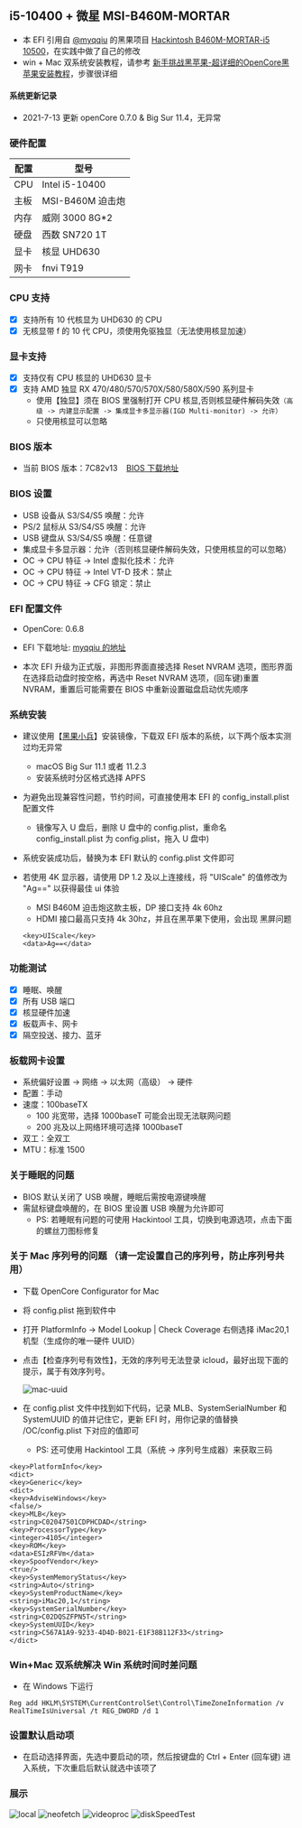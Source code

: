 ## i5-10400 + 微星 MSI-B460M-MORTAR

- 本 EFI 引用自 [@myqqiu](https://github.com/myqqiu) 的黑果项目 [Hackintosh B460M-MORTAR-i5 10500](https://github.com/myqqiu/Hackintosh-B460M-MORTAR-i5-10500-iGPU-UHD630)，在实践中做了自己的修改
- win + Mac 双系统安装教程，请参考 [新手挑战黑苹果-超详细的OpenCore黑苹果安装教程](https://www.bilibili.com/video/BV18V41187JZ?from=search&seid=16401274689611028077)，步骤很详细

#### 系统更新记录

- 2021-7-13 更新 openCore 0.7.0 & Big Sur 11.4，无异常

### 硬件配置

| 配置 | 型号             |
| ---- | ---------------- |
| CPU  | Intel i5-10400   |
| 主板 | MSI-B460M 迫击炮 |
| 内存 | 威刚 3000 8G\*2  |
| 硬盘 | 西数 SN720 1T    |
| 显卡 | 核显 UHD630      |
| 网卡 | fnvi T919        |

### CPU 支持

- [x] 支持所有 10 代核显为 UHD630 的 CPU
- [x] 无核显带 f 的 10 代 CPU，须使用免驱独显（无法使用核显加速）

### 显卡支持

- [x] 支持仅有 CPU 核显的 UHD630 显卡
- [x] 支持 AMD 独显 RX 470/480/570/570X/580/580X/590 系列显卡
  - 使用【独显】须在 BIOS 里强制打开 CPU 核显,否则核显硬件解码失效`（高级 -> 内建显示配置 -> 集成显卡多显示器(IGD Multi-monitor) -> 允许）`
  - 只使用核显可以忽略

### BIOS 版本

- 当前 BIOS 版本：7C82v13 &nbsp;&nbsp; [BIOS 下载地址](https://cn.msi.com/Motherboard/support/MAG-B460M-MORTAR)

### BIOS 设置

- USB 设备从 S3/S4/S5 唤醒：允许
- PS/2 鼠标从 S3/S4/S5 唤醒：允许
- USB 键盘从 S3/S4/S5 唤醒：任意键
- 集成显卡多显示器：允许（否则核显硬件解码失效，只使用核显的可以忽略）
- OC -> CPU 特征 -> Intel 虚拟化技术：允许
- OC -> CPU 特征 -> Intel VT-D 技术：禁止
- OC -> CPU 特征 -> CFG 锁定：禁止

### EFI 配置文件

- OpenCore: 0.6.8

- EFI 下载地址: [myqqiu 的地址](https://github.com/myqqiu/Hackintosh-B460M-MORTAR-i5-10500-iGPU-UHD630/releases)
- 本次 EFI 升级为正式版，非图形界面直接选择 Reset NVRAM 选项，图形界面在选择启动盘时按空格，再选中 Reset NVRAM 选项，(回车键)重置 NVRAM，重置后可能需要在 BIOS 中重新设置磁盘启动优先顺序

### 系统安装

- 建议使用【[黑果小兵](https://blog.daliansky.net/macOS-BigSur-11.2.3-20D91-Release-version-with-OC-0.6.7-and-Clover-5131-and-PE-original-image.html)】安装镜像，下载双 EFI 版本的系统，以下两个版本实测过均无异常

  - macOS Big Sur 11.1 或者 11.2.3
  - 安装系统时分区格式选择 APFS

- 为避免出现兼容性问题，节约时间，可直接使用本 EFI 的 config_install.plist 配置文件

  - 镜像写入 U 盘后，删除 U 盘中的 config.plist，重命名 config_install.plist 为 config.plist，拖入 U 盘中)

- 系统安装成功后，替换为本 EFI 默认的 config.plist 文件即可
- 若使用 4K 显示器，请使用 DP 1.2 及以上连接线，将 "UIScale" 的值修改为 "Ag==" 以获得最佳 ui 体验
  - MSI B460M 迫击炮这款主板，DP 接口支持 4k 60hz
  - HDMI 接口最高只支持 4k 30hz，并且在黑苹果下使用，会出现 黑屏问题
  ```
  <key>UIScale</key>
  <data>Ag==</data>
  ```

### 功能测试

- [x] 睡眠、唤醒
- [x] 所有 USB 端口
- [x] 核显硬件加速
- [x] 板载声卡、网卡
- [x] 隔空投送、接力、蓝牙

### 板载网卡设置

- 系统偏好设置 -> 网络 -> 以太网（高级） -> 硬件
- 配置：手动
- 速度：100baseTX
  - 100 兆宽带，选择 1000baseT 可能会出现无法联网问题
  - 200 兆及以上网络环境可选择 1000baseT
- 双工：全双工
- MTU：标准 1500

### 关于睡眠的问题

- BIOS 默认关闭了 USB 唤醒，睡眠后需按电源键唤醒
- 需鼠标键盘唤醒的，在 BIOS 里设置 USB 唤醒为允许即可
  - PS: 若睡眠有问题的可使用 Hackintool 工具，切换到电源选项，点击下面的螺丝刀图标修复

### 关于 Mac 序列号的问题 （请一定设置自己的序列号，防止序列号共用）

- 下载 OpenCore Configurator for Mac
- 将 config.plist 拖到软件中
- 打开 PlatformInfo -> Model Lookup | Check Coverage 右侧选择 iMac20,1 机型（生成你的唯一硬件 UUID）
- 点击【检查序列号有效性】，无效的序列号无法登录 icloud，最好出现下面的提示，属于有效序列号。

  ![mac-uuid](./images/mac-id.png)
- 在 config.plist 文件中找到如下代码，记录 MLB、SystemSerialNumber 和 SystemUUID 的值并记住它，更新 EFI 时，用你记录的值替换 /OC/config.plist 下对应的值即可
  - PS: 还可使用 Hackintool 工具（系统 -> 序列号生成器）来获取三码

```
<key>PlatformInfo</key>
<dict>
<key>Generic</key>
<dict>
<key>AdviseWindows</key>
<false/>
<key>MLB</key>
<string>C02047501CDPHCDAD</string>
<key>ProcessorType</key>
<integer>4105</integer>
<key>ROM</key>
<data>ESIzRFVm</data>
<key>SpoofVendor</key>
<true/>
<key>SystemMemoryStatus</key>
<string>Auto</string>
<key>SystemProductName</key>
<string>iMac20,1</string>
<key>SystemSerialNumber</key>
<string>C02DQSZFPN5T</string>
<key>SystemUUID</key>
<string>C567A1A9-9233-4D4D-B021-E1F38B112F33</string>
</dict>
```

### Win+Mac 双系统解决 Win 系统时间时差问题

- 在 Windows 下运行

```
Reg add HKLM\SYSTEM\CurrentControlSet\Control\TimeZoneInformation /v RealTimeIsUniversal /t REG_DWORD /d 1
```

### 设置默认启动项

- 在启动选择界面，先选中要启动的项，然后按键盘的 Ctrl + Enter (回车键) 进入系统，下次重启后默认就选中该项了

### 展示

![local](./images/local.png)
![neofetch](./images/neofetch.png)
![videoproc](./images/videoproc.png)
![diskSpeedTest](./images/diskSpeedTest.png)
